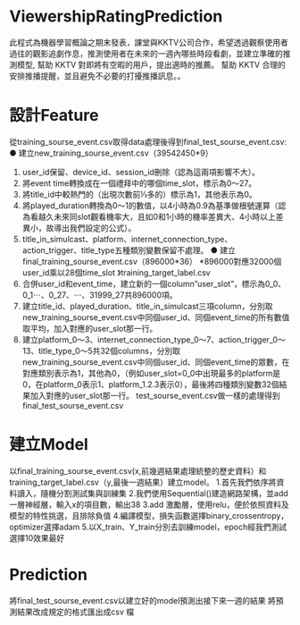 # ViewershipRatingPrediction
此程式為機器學習概論之期末發表，課堂與KKTV公司合作，希望透過觀察使用者過往的觀影追劇作息，推測使用者在未來的一週內哪些時段看劇，並建立準確的推測模型,  幫助 KKTV 對即將有空暇的用戶，提出適時的推薦。 幫助 KKTV 合理的安排推播提醒，並且避免不必要的打擾推播訊息。。

# 設計Feature
從training_sourse_event.csv取得data處理後得到final_test_sourse_event.csv:
●	建立new_training_sourse_event.csv（39542450*9）
1.	user_id保留、device_id、session_id刪除（認為這兩項影響不大）。
2.	將event time轉換成在一個禮拜中的哪個time_slot，標示為0～27。
3.	將title_id中較熱門的（出現次數前⅓多的）標示為1，其他表示為0。
4.	將played_duration轉換為0～1的數值，以4小時為0.9為基準做根號運算（認為看越久未來同slot觀看機率大，且如0和1小時的機率差異大、4小時以上差異小，故導出我們設定的公式）。
5.	title_in_simulcast、platform、internet_connection_type、action_trigger、title_type五種類別變數保留不處理。
●	建立final_training_sourse_event.csv（896000*36）
*896000對應32000個user_id乘以28個time_slot 》training_target_label.csv
1.	合併user_id和event_time，建立新的一個column”user_slot”，標示為0_0、0_1⋯、0_27、⋯、31999_27共896000項。
2.	建立title_id、played_duration、title_in_simulcast三項column，分別取new_training_sourse_event.csv中同個user_id、同個event_time的所有數值取平均，加入對應的user_slot那一行。
3.	建立platform_0～3、internet_connection_type_0～7、action_trigger_0～13、title_type_0～5共32個columns，分別取new_training_sourse_event.csv中同個user_id、同個event_time的眾數，在對應類別表示為1，其他為0，（例如user_slot=0_0中出現最多的platform是0，在platform_0表示1、platform_1.2.3表示0），最後將四種類別變數32個結果加入對應的user_slot那一行。
test_sourse_event.csv做一樣的處理得到final_test_sourse_event.csv

# 建立Model
以final_training_sourse_event.csv(x,前幾週結果處理統整的歷史資料）和training_target_label.csv（y,最後一週結果）建立model。
1.首先我們依序將資料讀入，隨機分割測試集與訓練集
2.我們使用Sequential()建造網路架構，並add一層神經層，輸入x的項目數，輸出38
3.add 激勵層，使用relu，便於依照資料及模型的特性挑選，且排除負值
4.編譯模型，損失函數選擇binary_crossentropy，optimizer選擇adam
5.以X_train、Y_train分別去訓練model，epoch經我們測試選擇10效果最好


# Prediction 
將final_test_sourse_event.csv以建立好的model預測出接下來一週的結果
將預測結果改成規定的格式匯出成csv 檔
